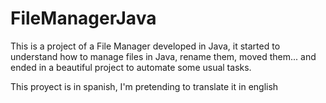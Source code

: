 # FileManagerJava
This is a project of a File Manager developed in Java, it started to understand how to manage files in Java, rename them, moved them... and ended in a beautiful project to automate some usual tasks.

This proyect is in spanish, I'm pretending to translate it in english
